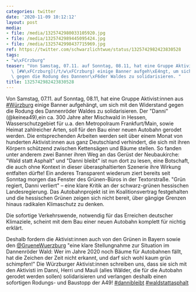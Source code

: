 ```yaml
---
categories: twitter
date: '2020-11-09 10:12:12'
layout: post
media:
- file: /media/1325742980033105920.jpg
- file: /media/1325742989445095424.jpg
- file: /media/1325742998437715969.jpg
ref: https://twitter.com/schwarzlichtwue/status/1325742982423830528
tags:
- "w\xFCrzburg"
teaser: "Von Samstag, 07.11. auf Sonntag, 08.11, hat eine Gruppe Aktivist:innen aus\
  \ [#W\xFCrzburg](/t/w\xFCrzburg) einige Banner aufgeh\xE4ngt, um sich mit den Widerstand\
  \ gegen die Rodung des Dannenr\xF6der Waldes zu solidarisieren. "
title: 1325742982423830528
---
```

Von Samstag, 07.11. auf Sonntag, 08.11, hat eine Gruppe Aktivist:innen aus [#Würzburg](/t/würzburg) einige Banner aufgehängt, um sich mit den Widerstand gegen die Rodung des Dannenröder Waldes zu solidarisieren. 
Der "Danni" (@keinea49),ein ca. 300 Jahre alter Mischwald in Hessen, Wasserschutzgebiet für u.a. den Metropolraum Frankfurt/Main, sowie Heimat zahlreicher Arten, soll für den Bau einer neuen Autobahn gerodet werden. 
Die entsprechenden Arbeiten werden seit über einem Monat von hunderten Aktivist:innen aus ganz Deutschland verhindert, die sich mit ihren Körpern schützend zwischen Kettensägen und Bäume stellen. 
So fanden unter anderem zwei Banner ihren Weg an das Gerüst der Neubaukirche: "Wald statt Asphalt" und "Danni bleibt" ist nun dort zu lesen, eine Botschaft, die auch ohne Kontext in dieser überasphaltierten Szenerie ihre Wirkung entfalten dürfte!
Ein anderes Transparent wiederum ziert bereits seit Sonntag morgen das Fenster des Grünen-Büros in der Textorstraße. "Grün regiert, Danni verliert" – eine klare Kritik an der schwarz-grünen hessischen Landesregierung. Das Autobahnprojekt ist im Koalitionsvertrag festgehalten und die hessischen Grünen zeigen sich nicht bereit, über gängige Grenzen hinaus radikalen Klimaschutz zu denken.  

Die sofortige Verkehrswende, notwendig für das Erreichen deutscher Klimaziele, scheint mit dem Bau einer neuen Autobahn komplett für nichtig erklärt.

Deshalb fordern die Aktivist:innen auch von den Grünen in Bayern sowie den [@GrueneWuerzburg](https://twitter.com/GrueneWuerzburg) "eine klare Stellungnahme zur Situation im Dannenröder Wald: Wer im Jahre 2020 noch Bäume für Autobahnen fällt, hat die Zeichen der Zeit nicht erkannt, und darf sich wohl kaum grün schimpfen!"
Die Würzburger Aktivist:innen schreiben uns, dass sie sich mit den Aktivisti im Danni, Herri und Mauli (alles Wälder, die für die Autobahn gerodet werden sollen) solidarisieren und verlangen deshalb einen sofortigen Rodungs- und Baustopp der A49! [#dannibleibt](/t/dannibleibt) [#waldstattasphalt](/t/waldstattasphalt)